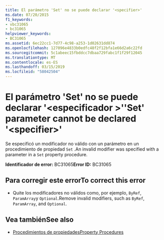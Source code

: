 ```yaml
---
title: El parámetro 'Set' no se puede declarar '<specifier>'
ms.date: 07/20/2015
f1_keywords:
- vbc31065
- bc31065
helpviewer_keywords:
- BC31065
ms.assetid: 6ec22cc1-7d77-4c98-a253-1d02631dd874
ms.openlocfilehash: 127096e4833b0edfc48f2f12bfa1e66d2a6c22fd
ms.sourcegitcommit: 5c1abeec15fbddcc7dbaa729fabc1f1f29f12045
ms.translationtype: MT
ms.contentlocale: es-ES
ms.lasthandoff: 03/15/2019
ms.locfileid: "58042504"
---
```

# <a name="set-parameter-cannot-be-declared-specifier"></a><span data-ttu-id="a2c93-102">El parámetro 'Set' no se puede declarar '\<especificador >'</span><span class="sxs-lookup"><span data-stu-id="a2c93-102">'Set' parameter cannot be declared '\<specifier>'</span></span>
<span data-ttu-id="a2c93-103">Se especificó un modificador no válido con un parámetro en un procedimiento de propiedad `Set` .</span><span class="sxs-lookup"><span data-stu-id="a2c93-103">An invalid modifier was specified with a parameter in a `Set` property procedure.</span></span>  
  
 <span data-ttu-id="a2c93-104">**Identificador de error:** BC31065</span><span class="sxs-lookup"><span data-stu-id="a2c93-104">**Error ID:** BC31065</span></span>  
  
## <a name="to-correct-this-error"></a><span data-ttu-id="a2c93-105">Para corregir este error</span><span class="sxs-lookup"><span data-stu-id="a2c93-105">To correct this error</span></span>  
  
-   <span data-ttu-id="a2c93-106">Quite los modificadores no válidos como, por ejemplo, `ByRef`, `ParamArray`y `Optional`.</span><span class="sxs-lookup"><span data-stu-id="a2c93-106">Remove invalid modifiers, such as `ByRef`, `ParamArray`, and `Optional`.</span></span>  
  
## <a name="see-also"></a><span data-ttu-id="a2c93-107">Vea también</span><span class="sxs-lookup"><span data-stu-id="a2c93-107">See also</span></span>

- [<span data-ttu-id="a2c93-108">Procedimientos de propiedades</span><span class="sxs-lookup"><span data-stu-id="a2c93-108">Property Procedures</span></span>](../../visual-basic/programming-guide/language-features/procedures/property-procedures.md)
